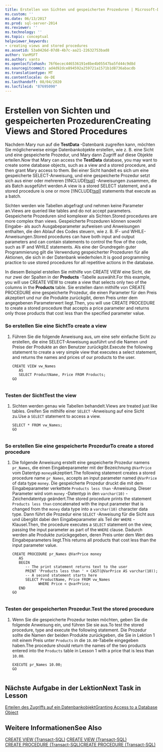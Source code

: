 ```yaml
---
title: Erstellen von Sichten und gespeicherten Prozeduren | Microsoft-Dokumentation
ms.custom: ''
ms.date: 06/13/2017
ms.prod: sql-server-2014
ms.reviewer: ''
ms.technology: ''
ms.topic: conceptual
helpviewer_keywords:
- creating views and stored procedures
ms.assetid: 53a0426d-07d8-4b7c-aa21-22632753bad8
author: VanMSFT
ms.author: vanto
ms.openlocfilehash: 76f6ecec446536191e8be4b05547ba5fd44c9d8d
ms.sourcegitcommit: ad4d92dce894592a259721a1571b1d8736abacdb
ms.translationtype: MT
ms.contentlocale: de-DE
ms.lasthandoff: 08/04/2020
ms.locfileid: "87695090"
---
```

# <a name="creating-views-and-stored-procedures"></a><span data-ttu-id="95c56-102">Erstellen von Sichten und gespeicherten Prozeduren</span><span class="sxs-lookup"><span data-stu-id="95c56-102">Creating Views and Stored Procedures</span></span>
  <span data-ttu-id="95c56-103">Nachdem Mary nun auf die **TestData** -Datenbank zugreifen kann, möchten Sie möglicherweise einige Datenbankobjekte erstellen, wie z. B. eine Sicht und eine gespeicherte Prozedur, und Mary dann Zugriff auf diese Objekte erteilen.</span><span class="sxs-lookup"><span data-stu-id="95c56-103">Now that Mary can access the **TestData** database, you may want to create some database objects, such as a view and a stored procedure, and then grant Mary access to them.</span></span> <span data-ttu-id="95c56-104">Bei einer Sicht handelt es sich um eine gespeicherte SELECT-Anweisung, und eine gespeicherte Prozedur setzt sich aus einer oder mehreren [!INCLUDE[tsql](../includes/tsql-md.md)] -Anweisungen zusammen, die als Batch ausgeführt werden.</span><span class="sxs-lookup"><span data-stu-id="95c56-104">A view is a stored SELECT statement, and a stored procedure is one or more [!INCLUDE[tsql](../includes/tsql-md.md)] statements that execute as a batch.</span></span>  
  
 <span data-ttu-id="95c56-105">Sichten werden wie Tabellen abgefragt und nehmen keine Parameter an.</span><span class="sxs-lookup"><span data-stu-id="95c56-105">Views are queried like tables and do not accept parameters.</span></span> <span data-ttu-id="95c56-106">Gespeicherte Prozeduren sind komplexer als Sichten.</span><span class="sxs-lookup"><span data-stu-id="95c56-106">Stored procedures are more complex than views.</span></span> <span data-ttu-id="95c56-107">Gespeicherte Prozeduren können sowohl Eingabe- als auch Ausgabeparameter aufweisen und Anweisungen enthalten, die den Ablauf des Codes steuern, wie z. B. IF- und WHILE-Anweisungen.</span><span class="sxs-lookup"><span data-stu-id="95c56-107">Stored procedures can have both input and output parameters and can contain statements to control the flow of the code, such as IF and WHILE statements.</span></span> <span data-ttu-id="95c56-108">Als eine der Grundregeln guter Programmierung gilt die Verwendung gespeicherter Prozeduren für alle Aktionen, die sich in der Datenbank wiederholen.</span><span class="sxs-lookup"><span data-stu-id="95c56-108">It is good programming practice to use stored procedures for all repetitive actions in the database.</span></span>  
  
 <span data-ttu-id="95c56-109">In diesem Beispiel erstellen Sie mithilfe von CREATE VIEW eine Sicht, die nur zwei der Spalten in der **Products** -Tabelle auswählt.</span><span class="sxs-lookup"><span data-stu-id="95c56-109">For this example, you will use CREATE VIEW to create a view that selects only two of the columns in the **Products** table.</span></span> <span data-ttu-id="95c56-110">Sie erstellen dann mithilfe von CREATE PROCEDURE eine gespeicherte Prozedur, die einen Parameter für den Preis akzeptiert und nur die Produkte zurückgibt, deren Preis unter dem angegebenen Parameterwert liegt.</span><span class="sxs-lookup"><span data-stu-id="95c56-110">Then, you will use CREATE PROCEDURE to create a stored procedure that accepts a price parameter and returns only those products that cost less than the specified parameter value.</span></span>  
  
### <a name="to-create-a-view"></a><span data-ttu-id="95c56-111">So erstellen Sie eine Sicht</span><span class="sxs-lookup"><span data-stu-id="95c56-111">To create a view</span></span>  
  
1.  <span data-ttu-id="95c56-112">Führen Sie die folgende Anweisung aus, um eine sehr einfache Sicht zu erstellen, die eine SELECT-Anweisung ausführt und die Namen und Preise der Produkte an den Benutzer zurückgibt.</span><span class="sxs-lookup"><span data-stu-id="95c56-112">Execute the following statement to create a very simple view that executes a select statement, and returns the names and prices of our products to the user.</span></span>  
  
    ```  
    CREATE VIEW vw_Names  
       AS  
       SELECT ProductName, Price FROM Products;  
    GO  
  
    ```  
  
### <a name="test-the-view"></a><span data-ttu-id="95c56-113">Testen der Sicht</span><span class="sxs-lookup"><span data-stu-id="95c56-113">Test the view</span></span>  
  
1.  <span data-ttu-id="95c56-114">Sichten werden genau wie Tabellen behandelt.</span><span class="sxs-lookup"><span data-stu-id="95c56-114">Views are treated just like tables.</span></span> <span data-ttu-id="95c56-115">Greifen Sie mithilfe einer `SELECT` -Anweisung auf eine Sicht zu.</span><span class="sxs-lookup"><span data-stu-id="95c56-115">Use a `SELECT` statement to access a view.</span></span>  
  
    ```  
    SELECT * FROM vw_Names;  
    GO  
  
    ```  
  
### <a name="to-create-a-stored-procedure"></a><span data-ttu-id="95c56-116">So erstellen Sie eine gespeicherte Prozedur</span><span class="sxs-lookup"><span data-stu-id="95c56-116">To create a stored procedure</span></span>  
  
1.  <span data-ttu-id="95c56-117">Die folgende Anweisung erstellt eine gespeicherte Prozedur namens `pr_Names`, die einen Eingabeparameter mit der Bezeichnung `@VarPrice` vom Datentyp `money`akzeptiert.</span><span class="sxs-lookup"><span data-stu-id="95c56-117">The following statement creates a stored procedure name `pr_Names`, accepts an input parameter named `@VarPrice` of data type `money`.</span></span> <span data-ttu-id="95c56-118">Die gespeicherte Prozedur druckt die mit dem Eingabeparameter verkettete `Products less than` -Anweisung. Dieser Parameter wird vom `money` -Datentyp in den `varchar(10)` -Zeichendatentyp geändert.</span><span class="sxs-lookup"><span data-stu-id="95c56-118">The stored procedure prints the statement `Products less than` concatenated with the input parameter that is changed from the `money` data type into a `varchar(10)` character data type.</span></span> <span data-ttu-id="95c56-119">Dann führt die Prozedur eine `SELECT` -Anweisung für die Sicht aus und übergibt dabei den Eingabeparameter als Teil der `WHERE` -Klausel.</span><span class="sxs-lookup"><span data-stu-id="95c56-119">Then, the procedure executes a `SELECT` statement on the view, passing the input parameter as part of the `WHERE` clause.</span></span> <span data-ttu-id="95c56-120">Dadurch werden alle Produkte zurückgegeben, deren Preis unter dem Wert des Eingabeparameters liegt.</span><span class="sxs-lookup"><span data-stu-id="95c56-120">This returns all products that cost less than the input parameter value.</span></span>  
  
    ```  
    CREATE PROCEDURE pr_Names @VarPrice money  
       AS  
       BEGIN  
          -- The print statement returns text to the user  
          PRINT 'Products less than ' + CAST(@VarPrice AS varchar(10));  
          -- A second statement starts here  
          SELECT ProductName, Price FROM vw_Names  
                WHERE Price < @varPrice;  
       END  
    GO  
  
    ```  
  
### <a name="test-the-stored-procedure"></a><span data-ttu-id="95c56-121">Testen der gespeicherten Prozedur.</span><span class="sxs-lookup"><span data-stu-id="95c56-121">Test the stored procedure</span></span>  
  
1.  <span data-ttu-id="95c56-122">Wenn Sie die gespeicherte Prozedur testen möchten, geben Sie die folgende Anweisung ein, und führen Sie sie aus.</span><span class="sxs-lookup"><span data-stu-id="95c56-122">To test the stored procedure, type and execute the following statement.</span></span> <span data-ttu-id="95c56-123">Die Prozedur sollte die Namen der beiden Produkte zurückgeben, die Sie in Lektion 1 mit einem Preis unter `Products` in die `10.00`-Tabelle eingegeben haben.</span><span class="sxs-lookup"><span data-stu-id="95c56-123">The procedure should return the names of the two products entered into the `Products` table in Lesson 1 with a price that is less than `10.00`.</span></span>  
  
    ```  
    EXECUTE pr_Names 10.00;  
    GO  
  
    ```  
  
## <a name="next-task-in-lesson"></a><span data-ttu-id="95c56-124">Nächste Aufgabe in der Lektion</span><span class="sxs-lookup"><span data-stu-id="95c56-124">Next Task in Lesson</span></span>  
 [<span data-ttu-id="95c56-125">Erteilen des Zugriffs auf ein Datenbankobjekt</span><span class="sxs-lookup"><span data-stu-id="95c56-125">Granting Access to a Database Object</span></span>](lesson-2-4-granting-access-to-a-database-object.md)  
  
## <a name="see-also"></a><span data-ttu-id="95c56-126">Weitere Informationen</span><span class="sxs-lookup"><span data-stu-id="95c56-126">See Also</span></span>  
 <span data-ttu-id="95c56-127">[CREATE VIEW &#40;Transact-SQL&#41;](/sql/t-sql/statements/create-view-transact-sql) </span><span class="sxs-lookup"><span data-stu-id="95c56-127">[CREATE VIEW &#40;Transact-SQL&#41;](/sql/t-sql/statements/create-view-transact-sql) </span></span>  
 [<span data-ttu-id="95c56-128">CREATE PROCEDURE &#40;Transact-SQL&#41;</span><span class="sxs-lookup"><span data-stu-id="95c56-128">CREATE PROCEDURE &#40;Transact-SQL&#41;</span></span>](/sql/t-sql/statements/create-procedure-transact-sql)  
  
  
